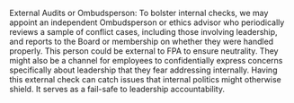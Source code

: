 External Audits or Ombudsperson: To bolster internal checks, we may appoint an independent Ombudsperson or ethics advisor who periodically reviews a sample of conflict cases, including those involving leadership, and reports to the Board or membership on whether they were handled properly. This person could be external to FPA to ensure neutrality. They might also be a channel for employees to confidentially express concerns specifically about leadership that they fear addressing internally. Having this external check can catch issues that internal politics might otherwise shield. It serves as a fail-safe to leadership accountability.